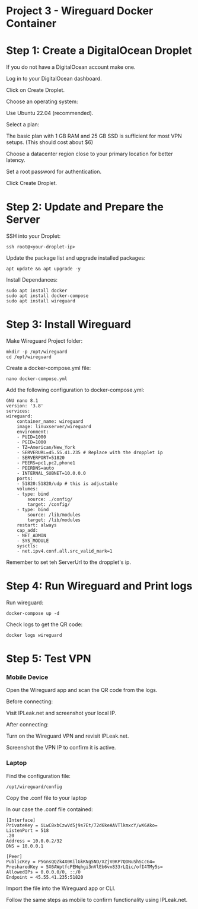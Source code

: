 # Project 3 - Wireguard Docker Container

# Step 1: Create a DigitalOcean Droplet
If you do not have a DigitalOcean account make one.

Log in to your DigitalOcean dashboard.

Click on Create Droplet.

Choose an operating system:

Use Ubuntu 22.04 (recommended).

Select a plan:

The basic plan with 1 GB RAM and 25 GB SSD is sufficient for most VPN setups. (This should cost about $6)

Choose a datacenter region close to your primary location for better latency.

Set a root password for authentication.

Click Create Droplet.

# Step 2: Update and Prepare the Server
SSH into your Droplet:
    
    ssh root@<your-droplet-ip>

Update the package list and upgrade installed packages:

    apt update && apt upgrade -y

Install Dependances:

    sudo apt install docker
    sudo apt install docker-compose
    sudo apt install wireguard

# Step 3: Install Wireguard

Make Wireguard Project folder:

    mkdir -p /opt/wireguard
    cd /opt/wireguard

Create a docker-compose.yml file:

    nano docker-compose.yml

Add the following configuration to docker-compose.yml:

    GNU nano 8.1                                                        
    version: '3.8'
    services:
    wireguard:
        container_name: wireguard
        image: linuxserver/wireguard
        environment:
        - PUID=1000
        - PGID=1000
        - TZ=American/New_York
        - SERVERURL=45.55.41.235 # Replace with the dropplet ip
        - SERVERPORT=51820
        - PEERS=pc1,pc2,phone1
        - PEERDNS=auto
        - INTERNAL_SUBNET=10.0.0.0
        ports:
        - 51820:51820/udp # this is adjustable
        volumes:
        - type: bind
            source: ./config/
            target: /config/
        - type: bind
            source: /lib/modules
            target: /lib/modules
        restart: always
        cap_add:
        - NET_ADMIN
        - SYS_MODULE
        sysctls:
        - net.ipv4.conf.all.src_valid_mark=1

Remember to set teh ServerUrl to the dropplet's ip.

# Step 4: Run Wireguard and Print logs

Run wireguard:

    docker-compose up -d 

Check logs to get the QR code:

    docker logs wireguard

# Step 5: Test VPN

### Mobile Device 

Open the Wireguard app and scan the QR code from the logs. 

Before connecting: 

Visit IPLeak.net and screenshot your local IP. 

After connecting: 

Turn on the Wireguard VPN and revisit IPLeak.net. 

Screenshot the VPN IP to confirm it is active.

### Laptop

Find the configuration file:

    /opt/wireguard/config

Copy the .conf file to your laptop

In our case the .conf file contained:

    [Interface]
    PrivateKey = iLwC8xbCzwVd5j9s7Et/72d6keAAVTlkmxcY/wX6Ako=
    ListenPort = 518
    .20
    Address = 10.0.0.2/32
    DNS = 10.0.0.1

    [Peer]
    PublicKey = P5GnsQQZk4X0KilGkKNg5ND/XZjV0KP7QDNuShSCcG4=
    PresharedKey = 5X6AWptfcPEHqhgi3nVlEb6vx833rLQic/ofI4TMy5s=
    AllowedIPs = 0.0.0.0/0, ::/0
    Endpoint = 45.55.41.235:51820

Import the file into the Wireguard app or CLI.



Follow the same steps as mobile to confirm functionality using IPLeak.net.
